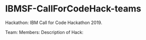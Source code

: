 # IBMSF-CallForCodeHack-teams

Hackathon: IBM Call for Code Hackathon 2019.

Team: 
Members:
Description of Hack:

